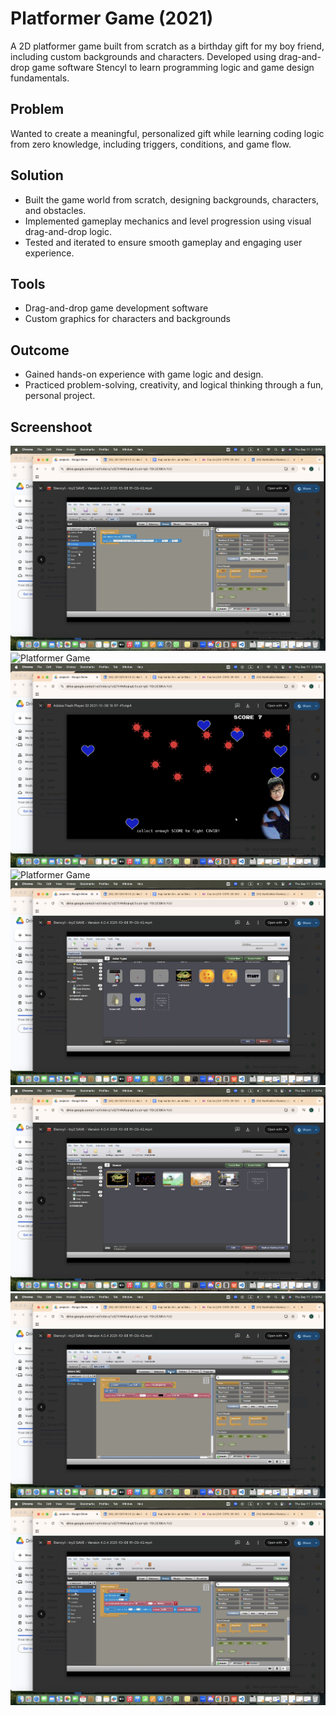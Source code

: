 # Platformer Game (2021)

A 2D platformer game built from scratch as a birthday gift for my boy friend, including custom backgrounds and characters. Developed using drag-and-drop game software Stencyl to learn programming logic and game design fundamentals.

## Problem
Wanted to create a meaningful, personalized gift while learning coding logic from zero knowledge, including triggers, conditions, and game flow.

## Solution
- Built the game world from scratch, designing backgrounds, characters, and obstacles.
- Implemented gameplay mechanics and level progression using visual drag-and-drop logic.
- Tested and iterated to ensure smooth gameplay and engaging user experience.

## Tools
- Drag-and-drop game development software
- Custom graphics for characters and backgrounds

## Outcome
- Gained hands-on experience with game logic and design.
- Practiced problem-solving, creativity, and logical thinking through a fun, personal project.

## Screenshoot
![Platformer Game](Screenshot_game.png)
![Platformer Game](Screenshot_game(1).png)
![Platformer Game](Screenshot_game(2).png)
![Platformer Game](Screenshot_game(3).png)
![Platformer Game](Screenshot_game(4).png)
![Platformer Game](Screenshot_game(5).png)
![Platformer Game](Screenshot_game(6).png)
![Platformer Game](Screenshot_game(7).png)

